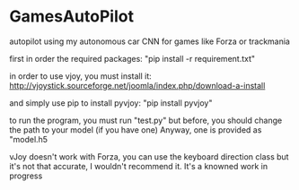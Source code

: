 # GamesAutoPilot
autopilot using my autonomous car CNN for games like Forza or trackmania

first in order the required packages: "pip install -r requirement.txt"

in order to use vjoy, you must install it:
http://vjoystick.sourceforge.net/joomla/index.php/download-a-install

and simply use pip to install pyvjoy:
"pip install pyvjoy"

to run the program, you must run "test.py" but before, you should change the path to your model (if you have one)
Anyway, one is provided as "model.h5


vJoy doesn't work with Forza, you can use the keyboard direction class but it's not that accurate, I wouldn't recommend it. It's a knowned work in progress